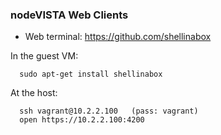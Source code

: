 ### nodeVISTA Web Clients



* Web terminal:  https://github.com/shellinabox

In the guest VM:
```
  sudo apt-get install shellinabox
```
At the host:
```
  ssh vagrant@10.2.2.100   (pass: vagrant)
  open https://10.2.2.100:4200
```
